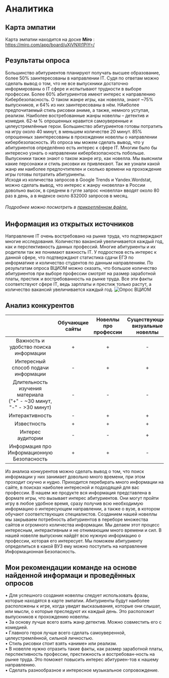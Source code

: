 
# Аналитика
## Карта эмпатии

Карта эмпатии находится на доске **Miro** : https://miro.com/app/board/uXjVNXt1PiY=/

## Результаты опроса

  Большинство абитуриентов планируют получать высшее образование, более 50% заинтересованы в направлении IT. Судя по ответам можно сделать вывод о том, что не все выпускники достаточно информированы о IT сфере и испытывают трудности в выборе профессии. Более 60% абитуриентов имеют интерес к направлению Кибербезопасность. 
О таком жанре игры, как новелла, знают ~75% выпускников, и 64% из них заинтересованы в нём. НАиболее предпочитаемый стиль рисовки аниме, а также, немного уступая, реализм. Наиболее востребованные жанры новеллы – детектив и комедия. 62-м % опрошенных нравится самоуверенные и целеустремлённые герои. Большинство абитуриентов готовы потратить на игру около 40 минут, в меньшем количестве 20 минут. 85% опрошенных заинтересованы в прохождении новеллы о направлении кибербезопасность.
	Из опроса мы можем сделать вывод, что у абитуриентов определённо есть интерес к сфере IT. Многим было бы интересно узнать о направлении кибербезопасность побольше. Выпускники также знают о таком жанре игр, как новелла. Мы выяснили какие персонажи и стиль рисовки их привлекают. Так же узнали какой жанр им наиболее предпочтителен и сколько времени на прохождение игры готовы потратить абитуриенты.   
	Исходя из количества запросов в Google Trends и Yandex.Wordstat, можно сделать вывод, что интерес к жанру «новелла» в России довольно высок, в среднем в гугле запрос «новелла» вводят около 80 раз в день, а в яндексе около 832000 запросов в месяц.
###### Подробнее можно посмотреть в [прикреплённом файле.](https://urfume-my.sharepoint.com/:w:/g/personal/a_iu_ponomareva_urfu_me/Ed1aMcW8gZZDtSM_7iOU0dIBp3e9nEXp8Jo2wzNVcXs7Wg?e=DXAIJv)

## Информация из открытых источников

Направление IT очень востребовано на рынке труда, что подтверждают многие исследования. Количество вакансий увеличивается каждый год, как и перспективность данных профессий. Многие абитуриенты и их родители так же понимают важность IT. У подростков есть интерес к данной сфере, что подтверждают статистика сдачи ЕГЭ по информатике и количество студентов по данным направлениям. По результатам опроса ВЦИОМ можно сказать, что большое количество абитуриентов при выборе профессии смотрят на размер заработной платы, престиж и востребованность на рынке труда. Все эти факты соответствуют сфере IT, ведь зарплаты и престиж только растут, а количество вакансий увеличивается каждый год.
![Опрос ВЦИОМ](https://sun9-44.userapi.com/impf/83gp8LNm23gCP3cSl-Nnfs8N99kGjpI7d3rphA/ynXRpAKKpKA.jpg?size=974x1047&quality=96&sign=99f90d8249412cc92a99dd5936b85cc7&type=album)

## Анализ конкурентов

| |Обучающие сайты|Новеллы про<br>профессии|Существующие<br>визуальные новеллы|Наша новелла|
|:-:|:-:|:-:|:-:|:-:|
|Важность и удобство поиска информации|+|+|-|+|
|Интересный способ подачи информации|-|+|+|+|
|Длительность изучения материала<br>("+" - ~30 минут, "-" - >30 минут)|-|-|-|+|
|Интерактивность|-|+|+|+|
|Известность|+|+|+|-|
|Интерес аудитории|-|-|+|+|
|Информация про Информационную Безопасность|+|+|-|+|

Из анализа конкурентов можно сделать вывод о том, что поиск информации у них занимает довольно много времени, при этом проходит скучно и нудно. Приходится перебирать много информации на сайте, в поисках наиболее интересной и подходящей для вас профессии. В нашем же продукте вся информация представлена в формате игры, что вызывает интерес абитуриентов. Они могут пройти игру в любое удобное время, сразу получив всю необходимую информацию о интересующем направлении, а также о вузе, в котором обучают соответствующих специалистов.
Созданием нашей новеллы мы закрываем потребность абитуриентов в переборе множества сайтов и огромного количества информации. Мы делаем этот процесс интересным, интерактивным и не отнимающим много времени и сил. В нашей новелле выпускник найдёт всю нужную информацию о профессии, которая его интересует. Мы поможем абитуриенту определиться в какой ВУЗ ему можно поступить на направление Информационная Безопасность.


## Мои рекомендации команде на основе найденной информаци и проведённых опросов

•	Для успешного создания новеллы следует использовать фразы, которые находятся в карте эмпатии. Абитуриенты будут наиболее расположены к игре, когда увидят высказывания, которые они слышат, или мысли, о которые преследуют их каждый день. Это расположит выпускников к прохождению новеллы.<br>
•	За основу лучше всего взять жанр детектив. Можно совместить его с комедией.<br>
•	Главного героя лучше всего сделать самоуверенной, целеустремлённой, сильной личностью. <br>
•	Стиль рисовки стоит взять «аниме» или реализм.<br> 
•	В новелле нужно отразить такие факты, как размер заработной платы, перспективность профессии, престижность и востребован-ность на рынке труда. Это поможет повысить интерес абитуриен-тов к нашему направлению.<br>
•	Сделать разнообразное и интересное музыкальное сопровождение.




